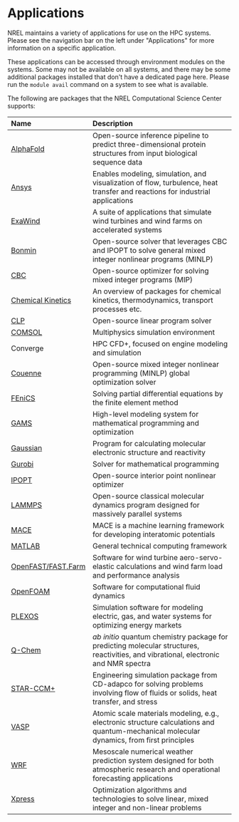 # Applications

NREL maintains a variety of applications for use on the HPC systems. Please see the navigation bar on the left under "Applications" for more information on a specific application. 

These applications can be accessed through environment modules on the systems. Some may not be available on all systems, and there may be some additional packages installed that don't have a dedicated page here. Please run the `module avail` command on a system to see what is available. 

The following are packages that the NREL Computational Science Center supports:

| Name        | Description| 
| :---------- | :--------- | 
| [AlphaFold](./alphafold.md) | Open-source inference pipeline to predict three-dimensional protein structures from input biological sequence data |
| [Ansys](./ansys.md)       | Enables modeling, simulation, and visualization of flow, turbulence, heat transfer and reactions for industrial applications | 
| [ExaWind](./exawind.md)       | A suite of applications that simulate wind turbines and wind farms on accelerated systems | 
| [Bonmin](./idaes_solvers.md#bonmin) | Open-source solver that leverages CBC and IPOPT to solve general mixed integer nonlinear programs (MINLP) |
| [CBC](./idaes_solvers.md#cbc) | Open-source optimizer for solving mixed integer programs (MIP) |
| [Chemical Kinetics](./chemicalKinetics.md) | An overview of packages for chemical kinetics, thermodynamics, transport processes etc.|
| [CLP](./idaes_solvers.md#clp) | Open-source linear program solver |
| [COMSOL](./comsol.md)      | Multiphysics simulation environment | 
| Converge | HPC CFD+, focused on engine modeling and simulation |
| [Couenne](./idaes_solvers.md#couenne) | Open-source mixed integer nonlinear programming (MINLP) global optimization solver |
| [FEniCS](./fenics.md) | Solving partial differential equations by the finite element method | 
| [GAMS](./gams.md) | High-level modeling system for mathematical programming and optimization | 
| [Gaussian](./gaussian.md) | Program for calculating molecular electronic structure and reactivity | 
| [Gurobi](./gurobi.md) | Solver for mathematical programming |
| [IPOPT](./ipopt.md) | Open-source interior point nonlinear optimizer |
| [LAMMPS](./lammps.md) | Open-source classical molecular dynamics program designed for massively parallel systems | 
| [MACE](./mace.md) | MACE is a machine learning framework for developing interatomic potentials |
| [MATLAB](./Matlab/index.md) | General technical computing framework | 
| [OpenFAST/FAST.Farm](./openfast.md) | Software for wind turbine aero-servo-elastic calculations and wind farm load and performance analysis | 
| [OpenFOAM](./openfoam.md) | Software for computational fluid dynamics | 
| [PLEXOS](./Plexos/index.md) | Simulation software for modeling electric, gas, and water systems for optimizing energy markets | 
| [Q-Chem](./qchem.md)    |  *ab initio* quantum chemistry package for predicting molecular structures, reactivities, and vibrational, electronic and NMR spectra | 
| [<nobr>STAR-CCM+</nobr>](./starccm.md) | Engineering simulation package from CD-adapco for solving problems involving flow of fluids or solids, heat transfer, and stress | 
| [VASP](./vasp.md) | Atomic scale materials modeling, e.g., electronic structure calculations and quantum-mechanical molecular dynamics, from first principles | 
| [WRF](./wrf.md) | Mesoscale numerical weather prediction system designed for both atmospheric research and operational forecasting applications | 
| [Xpress](./xpressmp.md) | Optimization algorithms and technologies to solve linear, mixed integer and non-linear problems |
